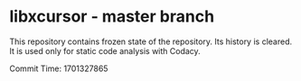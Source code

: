 # libxcursor - master branch

This repository contains frozen state of the repository.
Its history is cleared. It is used only for static code
analysis with Codacy.

Commit Time: 1701327865